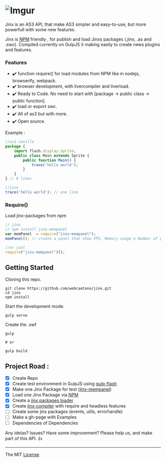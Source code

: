 # ![Imgur](http://i.imgur.com/FHjshUv.png)

Jinx is an AS3 API, that make AS3 simpler and easy-to-use, but more powerfull with some new features.

Jinx is [NPM](https://www.npmjs.com) friendly , for publish and load Jinxs packages (.jinx, .as and .swc). 
Compiled currently on GulpJS it making easily to create news plugins and features.

### Features 
- :heavy_check_mark: function require() for load modules from NPM like in nodejs, browserify, webpack.
- :heavy_check_mark: browser development, with livercompiler and liverload. 
- :heavy_check_mark: Ready to Code. No need to start with [package -> public class -> public funciton].
- :heavy_check_mark: load or export swc. 
- :heavy_check_mark: All of as3 but with more.
- :heavy_check_mark: Open source.

Example :

```javascript
//as3 vanilla
package {
	import flash.display.Sprite;
	public class Main extends Sprite {
		public function Main() {
			trace('hello world');
		}
	}
} // 8 lines

//jinx
trace('hello world'); // one line 
```

### Require()
Load jinx-packages from npm

```javascript
// jinx
// npm install jinx-mempanel
var memPanel  = require("jinx-mempanel");
memPanel(); // create a panel that show FPS, Memory usage e Number of particles

//or just 
require("jinx-mempanel")();
```

## Getting Started

Cloning this repo.
```
git clone https://github.com/webcaetano/jinx.git
cd jinx
npm install
```

Start the development mode.
```
gulp serve
```

Create the .swf 
```
gulp

# or 

gulp build
```

## Project Road : 

- [x] Create Repo
- [x] Create test environment in GulpJS using [gulp-flash](https://github.com/webcaetano/gulp-flash)
- [x] Make one Jinx Package for test ([jinx-mempanel](https://github.com/webcaetano/jinx-mempanel))
- [x] Load one Jinx Package via [NPM](https://www.npmjs.com)
- [x] Create a [jinx packages loader](https://github.com/webcaetano/jinx-loader) 
- [x] Create [jinx-compiler](https://github.com/webcaetano/jinx-compiler) with require and headless features
- [ ] Create some jinx packages (events, utils, errorhandle)
- [ ] Make a gh-page with Examples
- [ ] Dependencies of Dependencies

Any ideias? Issues? Have some improvement? Please help us, and make part of this API. :+1:

---------------------------------

The MIT [License](https://raw.githubusercontent.com/webcaetano/jinx/master/LICENSE.md)
